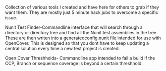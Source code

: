 Collection of various tools I created and have here for others to grab if they want them. 
They are mostly just 5 minute hack jubs to overcome a specific issue.

Nunit Test Finder-Commandline interface that will search through a directory or directory tree and find all the Nunit test assemblies in the tree. These are then writen into a generatedconfig.nunit file intended for use with OpenCover. This is designed so that you dont have to keep updating a central solution every time a new test project is created.

Open Cover Threshholds- Commandline app intended to fail a build if the CCP, Branch or sequence coverage is beyond a certain threshhold.